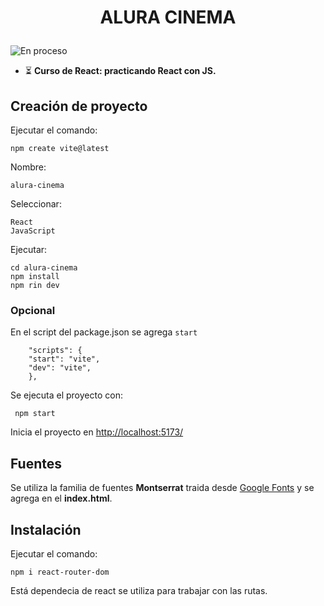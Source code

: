 # <p align="center">ALURA CINEMA</p>

![En proceso](https://img.shields.io/badge/status-en_proceso-red)
 + ⏳ **Curso de React: practicando React con JS.**

## Creación de proyecto
Ejecutar el comando:

    npm create vite@latest

Nombre: 
    
    alura-cinema

Seleccionar:

    React
    JavaScript
Ejecutar:

    cd alura-cinema
    npm install
    npm rin dev

### Opcional
En el script del package.json se agrega `start` 

        "scripts": {
        "start": "vite",
        "dev": "vite",
        },

Se ejecuta el proyecto con:

     npm start
Inicia el proyecto en [http://localhost:5173/](http://localhost:5173/) 

## Fuentes
Se utiliza la familia de fuentes **Montserrat** traida desde [Google Fonts](https://fonts.google.com/specimen/Montserrat?query=mon) y se agrega en el **index.html**.

##  Instalación
Ejecutar el comando:

    npm i react-router-dom

Está dependecia de react se utiliza para trabajar con las rutas.
